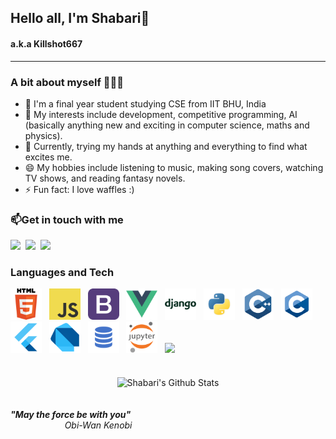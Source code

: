 
## Hello all, I'm Shabari👋
#### a.k.a Killshot667
---

### A bit about myself  🧑🏻‍💻

- 🔭 I'm a final year student studying CSE from IIT BHU, India
- 🥅 My interests include development, competitive programming, AI (basically anything new and exciting in computer science, maths and physics).
- 🌱 Currently, trying my hands at anything and everything to find what excites me.
-  😄 My hobbies include listening to music, making song covers, watching TV shows, and reading fantasy novels.
- ⚡ Fun fact: I love  waffles :)



### 📫Get in touch with me
<p>
<a href="https://www.linkedin.com/in/shabari-s-nair-b94aa119b//"><img src="https://img.icons8.com/color/48/000000/linkedin.png"/></a>&nbsp;&nbsp;<a href="https://github.com/Killshot667"><img src="https://img.icons8.com/color/48/000000/github.png"/></a>&nbsp;&nbsp;<a href="https://www.facebook.com/shabari.snair.3"><img src="https://img.icons8.com/color/48/000000/facebook.png"/></a>
</p>

### Languages and Tech
<div>
<code><img height="50" src="https://raw.githubusercontent.com/github/explore/80688e429a7d4ef2fca1e82350fe8e3517d3494d/topics/html/html.png"></code>&nbsp;&nbsp;
<code><img height="50" src="https://raw.githubusercontent.com/github/explore/80688e429a7d4ef2fca1e82350fe8e3517d3494d/topics/javascript/javascript.png"></code>&nbsp;&nbsp;
<code><img height="50" src="https://raw.githubusercontent.com/github/explore/80688e429a7d4ef2fca1e82350fe8e3517d3494d/topics/bootstrap/bootstrap.png"></code>&nbsp;&nbsp;
<code><img height="50" src="https://raw.githubusercontent.com/github/explore/5c058a388828bb5fde0bcafd4bc867b5bb3f26f3/topics/vue/vue.png"></code>&nbsp;&nbsp;
<code><img height="50" src="https://raw.githubusercontent.com/github/explore/80688e429a7d4ef2fca1e82350fe8e3517d3494d/topics/django/django.png"></code>&nbsp;&nbsp;
<code><img height="50" src="https://raw.githubusercontent.com/github/explore/80688e429a7d4ef2fca1e82350fe8e3517d3494d/topics/python/python.png"></code>&nbsp;&nbsp;
<code><img height="50" src="https://raw.githubusercontent.com/github/explore/80688e429a7d4ef2fca1e82350fe8e3517d3494d/topics/cpp/cpp.png"></code>&nbsp;&nbsp;
<code><img height="50" src="https://raw.githubusercontent.com/github/explore/80688e429a7d4ef2fca1e82350fe8e3517d3494d/topics/c/c.png"></code>&nbsp;&nbsp;
<code><img height="50" src="https://raw.githubusercontent.com/github/explore/80688e429a7d4ef2fca1e82350fe8e3517d3494d/topics/flutter/flutter.png"></code>&nbsp;&nbsp;
<code><img height="50" src="https://raw.githubusercontent.com/github/explore/80688e429a7d4ef2fca1e82350fe8e3517d3494d/topics/dart/dart.png"></code>&nbsp;&nbsp;
<code><img height="50" src="https://raw.githubusercontent.com/github/explore/80688e429a7d4ef2fca1e82350fe8e3517d3494d/topics/sql/sql.png"></code>&nbsp;&nbsp;
<code><img height="50" src="https://github.com/github/explore/raw/master/topics/jupyter-notebook/jupyter-notebook.png"></code>&nbsp;&nbsp;
<code><img height="50" src="https://www.pygame.org/docs/pygame_small.gif"></code>&nbsp;&nbsp;

</div>
<br>
<br>

<div align='center'>
 <img align='center' src="https://github-readme-stats.vercel.app/api?username=Killshot667&&show_icons=true&title_color=fff&icon_color=79ff97&text_color=efefef&bg_color=000080" alt="Shabari's Github Stats">
</div>
<br>
<br>

<div>
<em><b>"May the force be with you"</b> <br>&nbsp;&nbsp;&nbsp;&nbsp;&nbsp;&nbsp;&nbsp;&nbsp;&nbsp;&nbsp;&nbsp;&nbsp;&nbsp;&nbsp;&nbsp;&nbsp;&nbsp;&nbsp;&nbsp;&nbsp;&nbsp;&nbsp;Obi-Wan Kenobi</em>
</div>

<!--
**Killshot667/Killshot667** is a ✨ _special_ ✨ repository because its `README.md` (this file) appears on your GitHub profile.

Here are some ideas to get you started:

- 🔭 I’m currently working on ...
- 🌱 I’m currently learning ...
- 👯 I’m looking to collaborate on ...
- 🤔 I’m looking for help with ...
- 💬 Ask me about ...
- 📫 How to reach me: ...
- 😄 Pronouns: ...
- ⚡ Fun fact: ...
-->
